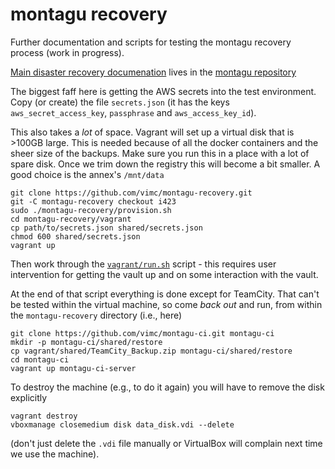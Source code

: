 # montagu recovery

Further documentation and scripts for testing the montagu recovery process (work in progress).

[Main disaster recovery documenation](https://github.com/vimc/montagu/blob/master/docs/DisasterRecovery.md) lives in the [montagu repository](https://github.com/vimc/montagu)

The biggest faff here is getting the AWS secrets into the test environment.  Copy (or create) the file `secrets.json` (it has the keys `aws_secret_access_key`, `passphrase` and `aws_access_key_id`).

This also takes a *lot* of space.  Vagrant will set up a virtual disk that is >100GB large.  This is needed because of all the docker containers and the sheer size of the backups.  Make sure you run this in a place with a lot of spare disk.  Once we trim down the registry this will become a bit smaller.  A good choice is the annex's `/mnt/data`

```
git clone https://github.com/vimc/montagu-recovery.git
git -C montagu-recovery checkout i423
sudo ./montagu-recovery/provision.sh
cd montagu-recovery/vagrant
cp path/to/secrets.json shared/secrets.json
chmod 600 shared/secrets.json
vagrant up
```

Then work through the [`vagrant/run.sh`](vagrant/run.sh) script - this requires user intervention for getting the vault up and on some interaction with the vault.

At the end of that script everything is done except for TeamCity.  That can't be tested within the virtual machine, so come *back out* and run, from within the `montagu-recovery` directory (i.e., here)

```
git clone https://github.com/vimc/montagu-ci.git montagu-ci
mkdir -p montagu-ci/shared/restore
cp vagrant/shared/TeamCity_Backup.zip montagu-ci/shared/restore
cd montagu-ci
vagrant up montagu-ci-server
```

To destroy the machine (e.g., to do it again) you will have to remove the disk explicitly

```
vagrant destroy
vboxmanage closemedium disk data_disk.vdi --delete
```

(don't just delete the `.vdi` file manually or VirtualBox will complain next time we use the machine).
